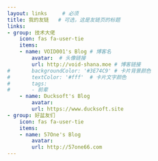 ```yaml
---
layout: links     # 必须
title: 我的友链   # 可选，这是友链页的标题
links:
- group: 技术大佬
	icon: fas fa-user-tie
	items:
	- name: VOID001's Blog # 博客名
		avatar:  # 头像链接
		url: http://void-shana.moe # 博客链接
#		backgroundColor: '#3E74C9' # 卡片背景颜色
#		textColor: '#fff'  # 卡片文字颜色
#		tags:
#		- 前辈
	- name: Ducksoft's Blog
		avatar:
		url: https://www.ducksoft.site
- group: 好盆友们
	icon: fas fa-user-tie
	items:
	- name: 57One's Blog
		avatar:
		url: http://57one66.com
---
```

